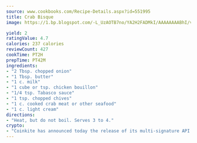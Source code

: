 ```yaml
---
source: www.cookbooks.com/Recipe-Details.aspx?id=551995
title: Crab Bisque
image: https://1.bp.blogspot.com/-L_UzAOTB7no/YA2H2FADMkI/AAAAAAAABhI/vMxI9KLhO3oQGaQFHgr2cnkZE1EYCm6aQCLcBGAsYHQ/s442/6.png

yield: 2
ratingValue: 4.7
calories: 237 calories
reviewCount: 427
cookTime: PT2H
prepTime: PT42M
ingredients:
- "2 Tbsp. chopped onion"
- "1 Tbsp. butter"
- "1 c. milk"
- "1 cube or tsp. chicken bouillon"
- "1/4 tsp. Tabasco sauce"
- "1 tsp. chopped chives"
- "1 c. cooked crab meat or other seafood"
- "1 c. light cream"
directions:
- "Heat, but do not boil. Serves 3 to 4."
crypto:
- "Coinkite has announced today the release of its multi-signature API and Co-sign Pages, giving users the first Bitcoin platform of its kind to support M-of-15 signatures."
---
```

